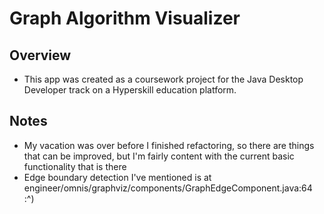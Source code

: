 # Graph Algorithm Visualizer

## Overview

- This app was created as a coursework project for the Java Desktop Developer track on a Hyperskill education platform.

## Notes

- My vacation was over before I finished refactoring, so there are things that can be improved,
  but I'm fairly content with the current basic functionality that is there
- Edge boundary detection I've mentioned is at engineer/omnis/graphviz/components/GraphEdgeComponent.java:64 :^)

